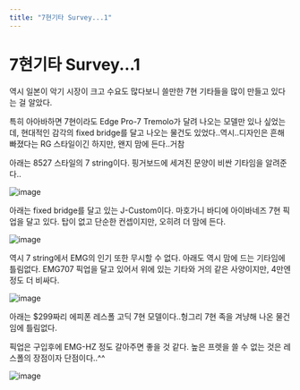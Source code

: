 ```yaml
---
title: "7현기타 Survey...1"
---
```

# 7현기타 Survey...1

역시 일본이 악기 시장이 크고 수요도 많다보니 쓸만한 7현 기타들을 많이 만들고 있다는 걸 알았다.

특히 아아바하면 7현이라도 Edge Pro-7 Tremolo가 달려 나오는 모델만 있나 싶었는데, 현대적인 감각의 fixed bridge를 달고 나오는 물건도 있었다..역시..디자인은 흔해빠졌다는 RG 스타일이긴 하지만, 왠지 맘에 든다..거참

아래는 8527 스타일의 7 string이다. 핑거보드에 세겨진 문양이 비싼 기타임을 알려준다..


![image](77f3285a57c17bc818fcb71f4fd244ee.png)





아래는 fixed bridge를 달고 있는 J-Custom이다. 마호가니 바디에 아이바네즈 7현 픽업을 달고 있다. 탑이 없고 단순한 컨셉이지만, 오히려 더 맘에 든다.

![image](7acef67376ec0d7c9c44e17eac122898.png)


역시 7 string에서 EMG의 인기 또한 무시할 수 없다. 아래도 역시 맘에 드는 기타임에 틀림없다. EMG707 픽업을 달고 있어서 위에 있는 기타와 거의 같은 사양이지만, 4만엔 정도 더 비싸다.


![image](621031de795b4fd691d076704c75054d.png)

아래는 $299짜리 에피폰 레스폴 고딕 7현 모델이다..헝그리 7현 족을 겨냥해 나온 물건임에 틀림없다.

픽업은 구입후에 EMG-HZ 정도 갈아주면 좋을 것 같다. 높은 프렛을 쓸 수 없는 것은 레스폴의 장점이자 단점이다..^^

![image](30a4ba4f0f5296d255ef1ff16d20fc71.png)


